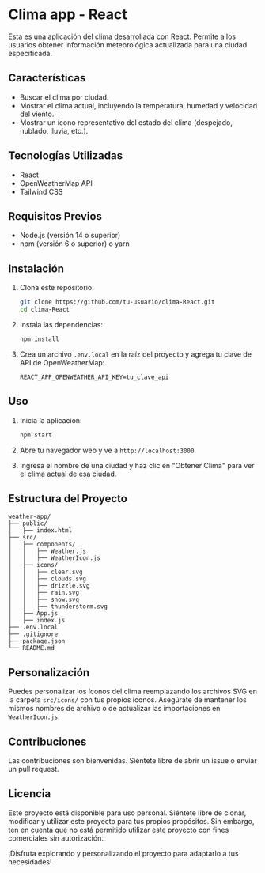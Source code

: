
# Clima app - React

Esta es una aplicación del clima desarrollada con React. Permite a los usuarios obtener información meteorológica actualizada para una ciudad especificada.

## Características

- Buscar el clima por ciudad.
- Mostrar el clima actual, incluyendo la temperatura, humedad y velocidad del viento.
- Mostrar un ícono representativo del estado del clima (despejado, nublado, lluvia, etc.).

## Tecnologías Utilizadas

- React
- OpenWeatherMap API
- Tailwind CSS

## Requisitos Previos

- Node.js (versión 14 o superior)
- npm (versión 6 o superior) o yarn

## Instalación

1. Clona este repositorio:

   ```bash
   git clone https://github.com/tu-usuario/clima-React.git
   cd clima-React
   ```

2. Instala las dependencias:

   ```bash
   npm install
   ```

3. Crea un archivo `.env.local` en la raíz del proyecto y agrega tu clave de API de OpenWeatherMap:

   ```env
   REACT_APP_OPENWEATHER_API_KEY=tu_clave_api
   ```

## Uso

1. Inicia la aplicación:

   ```bash
   npm start
   ```

2. Abre tu navegador web y ve a `http://localhost:3000`.

3. Ingresa el nombre de una ciudad y haz clic en "Obtener Clima" para ver el clima actual de esa ciudad.

## Estructura del Proyecto

```
weather-app/
├── public/
│   ├── index.html
├── src/
│   ├── components/
│   │   ├── Weather.js
│   │   ├── WeatherIcon.js
│   ├── icons/
│   │   ├── clear.svg
│   │   ├── clouds.svg
│   │   ├── drizzle.svg
│   │   ├── rain.svg
│   │   ├── snow.svg
│   │   ├── thunderstorm.svg
│   ├── App.js
│   ├── index.js
├── .env.local
├── .gitignore
├── package.json
└── README.md
```

## Personalización

Puedes personalizar los íconos del clima reemplazando los archivos SVG en la carpeta `src/icons/` con tus propios íconos. Asegúrate de mantener los mismos nombres de archivo o de actualizar las importaciones en `WeatherIcon.js`.

## Contribuciones

Las contribuciones son bienvenidas. Siéntete libre de abrir un issue o enviar un pull request.

## Licencia

Este proyecto está disponible para uso personal. Siéntete libre de clonar, modificar y utilizar este proyecto para tus propios propósitos. Sin embargo, ten en cuenta que no está permitido utilizar este proyecto con fines comerciales sin autorización.

¡Disfruta explorando y personalizando el proyecto para adaptarlo a tus necesidades!

